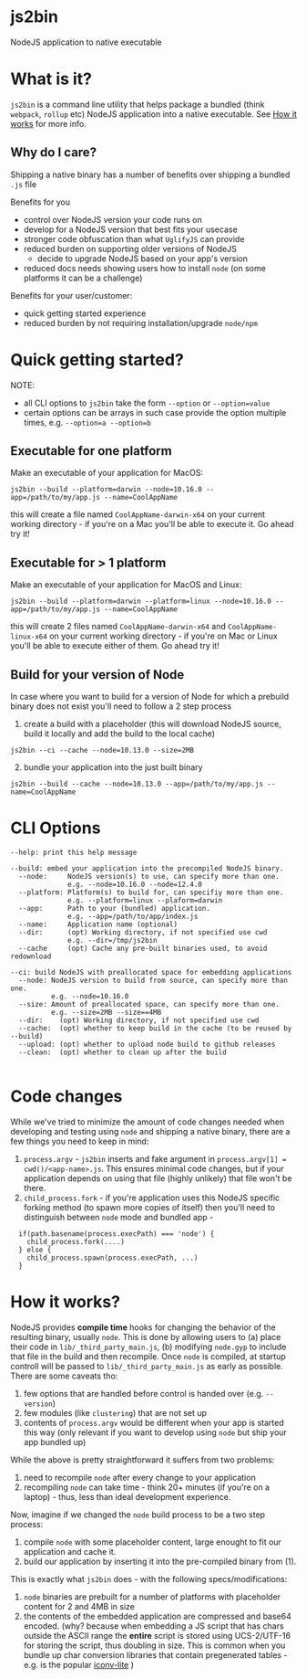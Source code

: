 
# js2bin
NodeJS application to native executable

# What is it?
`js2bin` is a command line utility that helps package a bundled (think `webpack`, `rollup` etc) NodeJS application into a native executable. See [How it works](#how-it-works) for more info. 

## Why do I care?
Shipping a native binary has a number of benefits over shipping a bundled `.js` file

Benefits for you
* control over NodeJS version your code runs on 
* develop for a NodeJS version that best fits your usecase
* stronger code obfuscation than what `UglifyJS` can provide
* reduced burden on supporting older versions of NodeJS 
    * decide to upgrade NodeJS based on your app's version
* reduced docs needs showing users how to install `node` (on some platforms it can be a challenge) 

Benefits for your user/customer:
* quick getting started experience 
* reduced burden by not requiring installation/upgrade `node/npm` 

# Quick getting started?

NOTE:
* all CLI  options to `js2bin` take the form `--option` or `--option=value`
* certain options can be arrays in such case provide the option multiple times, e.g. `--option=a --option=b`

## Executable for one platform
Make an executable of your application for MacOS:

```
js2bin --build --platform=darwin --node=10.16.0 --app=/path/to/my/app.js --name=CoolAppName
```
this will create a file named `CoolAppName-darwin-x64` on your current working directory - if you're on a Mac you'll be able to execute it. Go ahead try it!

## Executable for > 1 platform
Make an executable of your application for MacOS and Linux:

```
js2bin --build --platform=darwin --platform=linux --node=10.16.0 --app=/path/to/my/app.js --name=CoolAppName
```
this will create 2 files named `CoolAppName-darwin-x64` and `CoolAppName-linux-x64` on your current working directory - if you're on Mac  or Linux you'll be able to execute either of them. Go ahead try it!

## Build for your version of Node
In case where you want to build for a version of Node for which a prebuild binary does not exist you'll need to follow a 2 step process
1. create a build with a placeholder (this will download NodeJS source, build it locally and add the build to the local cache)
```
js2bin --ci --cache --node=10.13.0 --size=2MB
```
2. bundle your application into the just built binary
```
js2bin --build --cache --node=10.13.0 --app=/path/to/my/app.js --name=CoolAppName
```

# CLI Options

```
--help: print this help message

--build: embed your application into the precompiled NodeJS binary.
  --node:     NodeJS version(s) to use, can specify more than one. 
              e.g. --node=10.16.0 --node=12.4.0
  --platform: Platform(s) to build for, can specifiy more than one. 
              e.g. --platform=linux --plaform=darwin
  --app:      Path to your (bundled) application. 
              e.g. --app=/path/to/app/index.js
  --name:     Application name (optional)
  --dir:      (opt) Working directory, if not specified use cwd
              e.g. --dir=/tmp/js2bin
  --cache     (opt) Cache any pre-built binaries used, to avoid redownload

--ci: build NodeJS with preallocated space for embedding applications
  --node: NodeJS version to build from source, can specify more than one. 
          e.g. --node=10.16.0
  --size: Amount of preallocated space, can specify more than one. 
          e.g. --size=2MB --size==4MB
  --dir:    (opt) Working directory, if not specified use cwd
  --cache:  (opt) whether to keep build in the cache (to be reused by --build)
  --upload: (opt) whether to upload node build to github releases
  --clean:  (opt) whether to clean up after the build


```

# Code changes 

While we've tried to minimize the amount of code changes needed when developing and testing using `node` and shipping a native binary, there are a few things you need to keep in mind:
1. `process.argv` - `js2bin` inserts and fake argument in `process.argv[1] = cwd()/<app-name>.js`. This ensures minimal code changes, but if your application depends on using that file (highly unlikely) that file won't be there.
2. `child_process.fork` - if you're application uses this NodeJS specific forking method (to spawn more copies of itself) then you'll need to distinguish between `node` mode and bundled app -
```
  if(path.basename(process.execPath) === 'node') {
    child_process.fork(....)
  } else {
    child_process.spawn(process.execPath, ...)
  }
```

# How it works?

NodeJS provides **compile time** hooks for changing the behavior of the resulting binary, usually `node`. This is done by allowing users to (a) place their code in `lib/_third_party_main.js`, (b) modifying `node.gyp` to include that file in the build and then recompile. Once `node` is compiled, at startup controll will be passed to `lib/_third_party_main.js` as early as possible. There are some caveats tho:
1. few options that are handled before control is handed over (e.g. `--version`) 
2. few modules (like `clustering`) that are not set up
3. contents of `process.argv` would be different when your app is started this way (only relevant if you want to develop using `node` but ship your app bundled up)

While the above is pretty straightforward it suffers from two problems:
1. need to recompile `node` after every change to your application 
2. recompiling `node` can take time - think 20+ minutes (if you're on a laptop) - thus, less than ideal development experience.

Now, imagine if we changed the `node` build process to be a two step process:
1. compile `node` with some placeholder content, large enought to fit our application and cache it. 
2. build our application by inserting it into the pre-compiled binary from (1).

This is exactly what `js2bin` does - with the following specs/modifications:
1. `node` binaries are prebuilt for a number of platforms with placeholder content for 2 and 4MB in size
2. the contents of the embedded application are compressed and base64 encoded. (why? because when embedding a JS script that has chars outside the ASCII range the **entire** script is stored using UCS-2/UTF-16 for storing the script, thus doubling in size. This is common when you bundle up char conversion libraries that contain pregenerated tables - e.g. is the popular [iconv-lite](https://www.npmjs.com/package/iconv-lite) )




